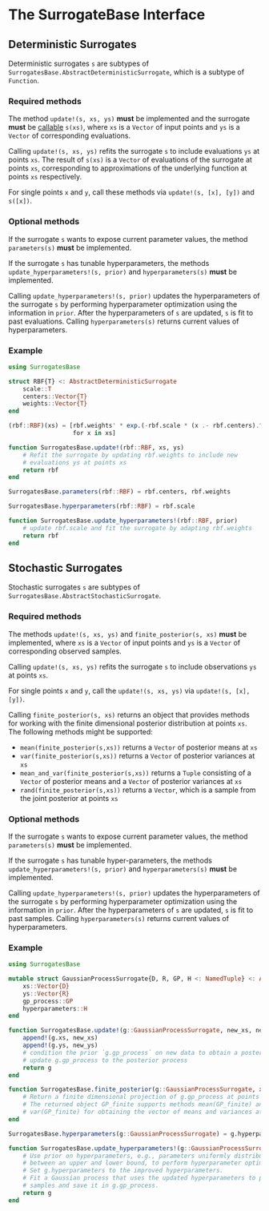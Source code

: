 # The SurrogateBase Interface

## Deterministic Surrogates

Deterministic surrogates `s` are subtypes of `SurrogatesBase.AbstractDeterministicSurrogate`, 
which is a subtype of `Function`.

### Required methods

The method `update!(s, xs, ys)` **must** be implemented and the surrogate **must** be
[callable](https://docs.julialang.org/en/v1/manual/methods/#Function-like-objects)
`s(xs)`, where `xs` is a `Vector` of input points and `ys` is a `Vector` of corresponding evaluations.

Calling `update!(s, xs, ys)` refits the surrogate `s` to include evaluations `ys` at points `xs`.
The result of `s(xs)` is a `Vector` of evaluations of the surrogate at points `xs`, corresponding to approximations of the underlying function at points `xs` respectively.

For single points `x` and `y`, call these methods via `update!(s, [x], [y])`
and `s([x])`.

### Optional methods

If the surrogate `s` wants to expose current parameter values, the method `parameters(s)` **must** be implemented.

If the surrogate `s` has tunable hyperparameters, the methods
`update_hyperparameters!(s, prior)` and `hyperparameters(s)` **must** be implemented.

Calling `update_hyperparameters!(s, prior)` updates the hyperparameters of the surrogate `s` by performing hyperparameter optimization using the information in `prior`. After the hyperparameters of `s` are updated, `s` is fit to past evaluations.
Calling `hyperparameters(s)` returns current values of hyperparameters.

### Example

```julia
using SurrogatesBase

struct RBF{T} <: AbstractDeterministicSurrogate
    scale::T
    centers::Vector{T}
    weights::Vector{T}
end

(rbf::RBF)(xs) = [rbf.weights' * exp.(-rbf.scale * (x .- rbf.centers).^2)
                  for x in xs]

function SurrogatesBase.update!(rbf::RBF, xs, ys)
    # Refit the surrogate by updating rbf.weights to include new 
    # evaluations ys at points xs
    return rbf
end

SurrogatesBase.parameters(rbf::RBF) = rbf.centers, rbf.weights

SurrogatesBase.hyperparameters(rbf::RBF) = rbf.scale

function SurrogatesBase.update_hyperparameters!(rbf::RBF, prior)
    # update rbf.scale and fit the surrogate by adapting rbf.weights
    return rbf
end
```

## Stochastic Surrogates

Stochastic surrogates `s` are subtypes of `SurrogatesBase.AbstractStochasticSurrogate`.

### Required methods

The methods `update!(s, xs, ys)` and `finite_posterior(s, xs)` **must** be implemented, where `xs` is a `Vector` of input points and `ys` is a `Vector` of corresponding observed samples.

Calling `update!(s, xs, ys)` refits the surrogate `s` to include observations `ys` at points `xs`.

For single points `x` and `y`, call the `update!(s, xs, ys)` via `update!(s, [x], [y])`.

Calling `finite_posterior(s, xs)` returns an object that provides methods for  working with the finite 
dimensional posterior distribution at points `xs`.
The following methods might be supported:

- `mean(finite_posterior(s,xs))` returns a `Vector` of posterior means at `xs`
- `var(finite_posterior(s,xs))` returns a `Vector` of posterior variances at `xs`
- `mean_and_var(finite_posterior(s,xs))` returns a `Tuple` consisting of a `Vector`
of posterior means and a `Vector` of posterior variances at `xs`
- `rand(finite_posterior(s,xs))` returns a `Vector`, which is a sample from the joint posterior at points `xs`

### Optional methods

If the surrogate `s` wants to expose current parameter values, the method `parameters(s)` **must** be implemented.

If the surrogate `s` has tunable hyper-parameters, the methods
`update_hyperparameters!(s, prior)` and `hyperparameters(s)` **must** be implemented.

Calling `update_hyperparameters!(s, prior)` updates the hyperparameters of the surrogate `s` by performing hyperparameter optimization using the information in `prior`. After the hyperparameters of `s` are updated, `s` is fit to past samples.
Calling `hyperparameters(s)` returns current values of hyperparameters.


### Example

```julia
using SurrogatesBase

mutable struct GaussianProcessSurrogate{D, R, GP, H <: NamedTuple} <: AbstractStochasticSurrogate
    xs::Vector{D}
    ys::Vector{R}
    gp_process::GP
    hyperparameters::H
end

function SurrogatesBase.update!(g::GaussianProcessSurrogate, new_xs, new_ys)
    append!(g.xs, new_xs)
    append!(g.ys, new_ys)
    # condition the prior `g.gp_process` on new data to obtain a posterior
    # update g.gp_process to the posterior process
    return g
end

function SurrogatesBase.finite_posterior(g::GaussianProcessSurrogate, xs)
    # Return a finite dimensional projection of g.gp_process at points xs.
    # The returned object GP_finite supports methods mean(GP_finite) and
    # var(GP_finite) for obtaining the vector of means and variances at points xs.
end

SurrogatesBase.hyperparameters(g::GaussianProcessSurrogate) = g.hyperparameters

function SurrogatesBase.update_hyperparameters!(g::GaussianProcessSurrogate, prior)
    # Use prior on hyperparameters, e.g., parameters uniformly distributed 
    # between an upper and lower bound, to perform hyperparameter optimization.
    # Set g.hyperparameters to the improved hyperparameters.
    # Fit a Gaussian process that uses the updated hyperparameters to past
    # samples and save it in g.gp_process.
    return g
end
```